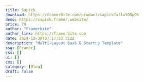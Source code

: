 ```yaml
---
title: Sapick
download: https://framerbite.com/product/sapick?aff=YGGpO5
demo: https://sapick.framer.website/
price: 79
author: "Framerbite"
author_link: https://framerbite.com
date: 2024-12-30T07:17:53.312Z
description: "Multi-Layout SaaS & Startup Template"
ssg: [Framer]
css: []
ui: []
cms: []
category: [Blog]
draft: false
---
```

